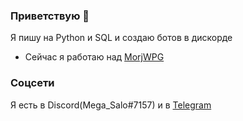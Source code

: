 ### Приветствую 👋

Я пишу на Python и SQL и создаю ботов в дискорде

- Сейчас я работаю над [MorjWPG](https://github.com/Maxim-Beglyanov/MorjWPG)

### Соцсети
Я есть в Discord(Mega_Salo#7157) и в [Telegram](https://t.me/MegaSalo)
<!--
**Maxim-Beglyanov/Maxim-Beglyanov** is a ✨ _special_ ✨ repository because its `README.md` (this file) appears on your GitHub profile.

Here are some ideas to get you started:

- 🔭 I’m currently working on ...
- 🌱 I’m currently learning ...
- 👯 I’m looking to collaborate on ...
- 🤔 I’m looking for help with ...
- 💬 Ask me about ...
- 📫 How to reach me: ...
- 😄 Pronouns: ...
- ⚡ Fun fact: ...
-->
